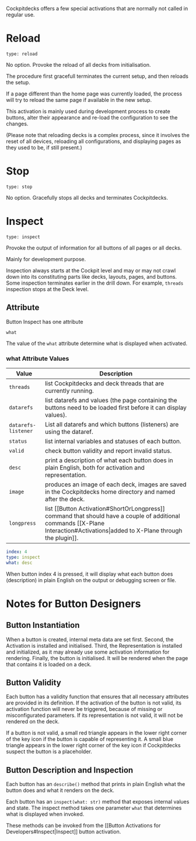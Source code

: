 Cockpitdecks offers a few special activations that are normally not called in regular use.

# Reload

`type: reload`

No option. Provoke the reload of all decks from initialisation.

The procedure first gracefull terminates the current setup, and then reloads the setup.

If a page different than the home page was currently loaded, the process will try to reload the same page if available in the new setup.

This activation is mainly used during development process to create buttons, alter their appearance and re-load the configuration to see the changes.

(Please note that reloading decks is a complex process, since it involves the reset of all devices, reloading all configurations, and displaying pages as they used to be, if still present.)

# Stop

`type: stop`

No option. Gracefully stops all decks and terminates Cockpitdecks.

# Inspect

`type: inspect`

Provoke the output of information for all buttons of all pages or all decks.

Mainly for development purpose.

Inspection always starts at the Cockpit level and may or may not crawl down into its constituting parts like decks, layouts, pages, and buttons. Some inspection terminates earlier in the drill down. For example, `threads` inspection stops at the Deck level.

## Attribute

Button Inspect has one attribute

`what`

The value of the `what` attribute determine what is displayed when activated.

### what Attribute Values

| Value               | Description                                                                                                                                                                    |
| ------------------- | ------------------------------------------------------------------------------------------------------------------------------------------------------------------------------ |
| `threads`           | list Cockpitdecks and deck threads that are currently running.                                                                                                                 |
| `datarefs`          | list datarefs and values (the page containing the buttons need to be loaded first before it can display values).                                                               |
| `datarefs-listener` | List all datarefs and which buttons (listeners) are using the dataref.                                                                                                         |
| `status`            | list internal variables and statuses of each button.                                                                                                                           |
| `valid`             | check button validity and report invalid status.                                                                                                                               |
| `desc`              | print a description of what each button does in plain English, both for activation and representation.                                                                         |
| `image`             | produces an image of each deck, images are saved in the Cockpitdecks home directory and named after the deck.                                                                  |
| `longpress`         | list [[Button Activation#ShortOrLongpress]] command that should have a couple of additional commands [[X-Plane Interaction#Activations\|added to X-Plane through the plugin]]. |

```Yaml
index: 4
type: inspect
what: desc
```

When button index 4 is pressed, it will display what each button does (description) in plain English on the output or debugging screen or file.

# Notes for Button Designers

## Button Instantiation

When a button is created, internal meta data are set first. Second, the Activation is installed and initialised. Third, the Representation is installed and initialized, as it may already use some activation information for rendering. Finally, the button is initialised. It will be rendered when the page that contains it is loaded on a deck.

## Button Validity

Each button has a validity function that ensures that all necessary attributes are provided in its definition. If the activation of the button is not valid, its activation function will never be triggered, because of missing or misconfigurated parameters. If its representation is not valid, it will not be rendered on the deck.

If a button is not valid, a small red triangle appears in the lower right corner of the key icon if the button is capable of representing it. A small blue triangle appears in the lower right corner of the key icon if Cockpitdecks suspect the button is a placeholder.

## Button Description and Inspection

Each button has an `describe()` method that prints in plain English what the button does and what it renders on the deck.

Each button has an `inspect(what: str)` method that exposes internal values and state. The inspect method takes one parameter `what`  that determines what is displayed when invoked.

These methods can be invoked from the [[Button Activations for Developers#Inspect|Inspect]] button activation.
